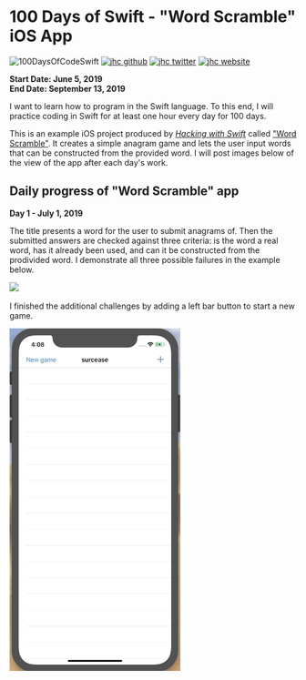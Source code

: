# 100 Days of Swift - "Word Scramble" iOS App

![100DaysOfCodeSwift](https://img.shields.io/badge/100DaysOfCode-Swift-FA7343.svg?style=flat&logo=swift)
[![jhc github](https://img.shields.io/badge/GitHub-jhrcook-lightgrey.svg?style=flat&logo=github)](https://github.com/jhrcook)
[![jhc twitter](https://img.shields.io/badge/Twitter-@JoshDoesA-00aced.svg?style=flat&logo=twitter)](https://twitter.com/JoshDoesa)
[![jhc website](https://img.shields.io/badge/Website-Joshua_Cook-5087B2.svg?style=flat&logo=telegram)](https://joshuacook.netlify.com)

**Start Date: June 5, 2019  
End Date: September 13, 2019**

I want to learn how to program in the Swift language. To this end, I will practice coding in Swift for at least one hour every day for 100 days.

This is an example iOS project produced by [*Hacking with Swift*](https://www.hackingwithswift.com/read) called ["Word Scramble"](https://www.hackingwithswift.com/read/5/overview). It creates a simple anagram game and lets the user input words that can be constructed from the provided word. I will post images below of the view of the app after each day's work.

## Daily progress of "Word Scramble" app

**Day 1 - July 1, 2019**

The title presents a word for the user to submit anagrams of. Then the submitted answers are checked against three criteria: is the word a real word, has it already been used, and can it be constructed from the prodivided word. I demonstrate all three possible failures in the example below.

<img src="progress_screenshots/Jul-01-2019 09-30-27.gif" width="300"/>

I finished the additional challenges by adding a left bar button to start a new game.

<img src="progress_screenshots/Jul-01-2019 16-08-37.gif" width="300"/>
